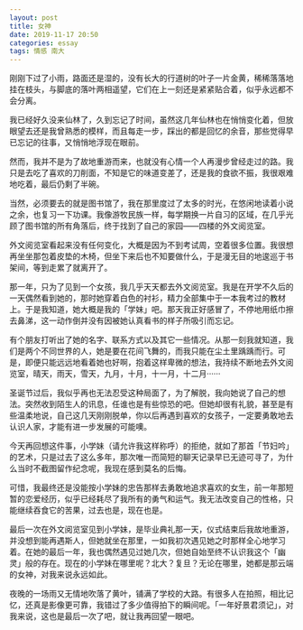 ```yaml
---
layout: post
title: 女神
date: 2019-11-17 20:50
categories: essay
tags: 情感 南大
---
```


刚刚下过了小雨，路面还是湿的，没有长大的行道树的叶子一片金黄，稀稀落落地挂在枝头，与脚底的落叶两相遥望，它们在上一刻还是紧紧贴合着，似乎永远都不会分离。

我已经好久没来仙林了，久到忘记了时间，虽然这几年仙林也在悄悄变化着，但放眼望去还是我曾熟悉的模样，而且每走一步，踩出的都是回忆的余音，那些觉得早已忘记的往事，又悄悄地浮现在眼前。

然而，我并不是为了故地重游而来，也就没有心情一个人再漫步曾经走过的路。我只是去吃了喜欢的刀削面，不知是它的味道变差了，还是我的食欲不振，我很艰难地吃着，最后仍剩了半碗。

当然，必须要去的就是图书馆了，我在那里度过了太多的时光，在悠闲地读着小说之余，也复习一下功课。我像游牧民族一样，每学期换一片自习的区域，在几乎光顾了图书馆的所有角落后，终于找到了自己的家园——四楼的外文阅览室。

外文阅览室看起来没有任何变化，大概是因为不到考试周，空着很多位置。我很想再坐坐那包着皮垫的木椅，但坐下来后也不知要做什么，于是漫无目的地逡巡于书架间，等到走累了就离开了。

那一年，只为了见到一个女孩，我几乎天天都去外文阅览室。我是在开学不久后的一天偶然看到她的，那时她穿着白色的衬衫，精力全部集中于一本我考过的教材上。于是我知道，她大概是我的「学妹」吧。那天我正好感冒了，不停地用纸巾擦去鼻涕，这一动作倒并没有因被她认真看书的样子所吸引而忘记。

有个朋友打听出了她的名字、联系方式以及其它一些情况。从那一刻我就知道，我们是两个不同世界的人，她是要在花间飞舞的，而我只能在尘土里踽踽而行。可是，即便只能远远地看着她也好啊，抱着这样卑微的想法，我持续不断地去外文阅览室，晴天，雨天，雪天，九月，十月，十一月，十二月······

圣诞节过后，我似乎再也无法忍受这种局面了，为了解脱，我向她说了自己的想法。突然收到陌生人的讯息，任谁也是有些惊恐的吧。但她却很有礼貌，甚至是有些温柔地说，自己这几天刚刚脱单，你以后再遇到喜欢的女孩子，一定要勇敢地去认识人家，才能有进一步发展的可能噢。

今天再回想这件事，小学妹（请允许我这样称呼）的拒绝，就如了那首「节妇吟」的艺术，只是过去了这么多年，那次唯一而简短的聊天记录早已无迹可寻了，为什么当时不截图留作纪念呢，我现在感到莫名的后悔。

可惜，我最终还是没能按小学妹的忠告那样去勇敢地追求喜欢的女生，前一年那短暂的恋爱经历，似乎已经耗尽了我所有的勇气和运气。我无法改变自己的性格，只能继续吞食它的苦果，过去也是，现在也是。

最后一次在外文阅览室见到小学妹，是毕业典礼那一天，仪式结束后我故地重游，并没想到能再遇斯人，但她就坐在那里，一如我初次遇见她之时那样全心地学习着。在她的最后一年，我也偶然遇见过她几次，但她自始至终不认识我这个「幽灵」般的存在。现在的小学妹在哪里呢？北大？复旦？无论在哪里，她都是那云端的女神，对我来说永远如此。

夜晚的一场雨又无情地吹落了黄叶，铺满了学校的大路。有很多人在拍照，相比记忆，还真是影像更可靠，我错过了多少值得拍下的瞬间呢。「一年好景君须记」，对我来说，这也是最后一次了吧，就让我再回望一眼吧。
